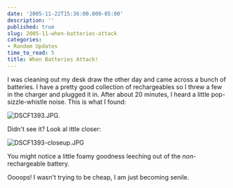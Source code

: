 ```yaml
---
date: '2005-11-22T15:36:00.000-05:00'
description: ''
published: true
slug: 2005-11-when-batteries-attack
categories:
- Random Updates
time_to_read: 5
title: When Batteries Attack!
---
```


I was cleaning out my desk draw the other day and came across a bunch of batteries. I have a pretty good collection of rechargeables so I threw a few in the charger and plugged it in. After about 20 minutes, I heard a little pop-sizzle-whistle noise. This is what I found:

![DSCF1393.JPG](DSCF1393.JPG).

Didn't see it? Look al ittle closer:

![DSCF1393-closeup.JPG](DSCF1393-closeup.JPG)

You might notice a little foamy goodness leeching out of the *non*-rechargeable battery.

Oooops! I wasn't trying to be cheap, I am just becoming senile.